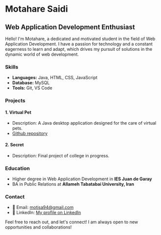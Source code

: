 # Motahare Saidi

## Web Application Development Enthusiast

Hello! I'm Motahare, a dedicated and motivated student in the field of Web
Application Development. I have a passion for technology and a constant eagerness
to learn and adapt, which drives my pursuit of solutions in the dynamic world
of web development.

### Skills

- **Languages:** Java, HTML, CSS, JavaScript
- **Database:** MySQL
- **Tools:** Git, VS Code

### Projects

#### 1. Virtual Pet

- Description: A Java desktop application designed for the care of virtual pets.
- [Github repository](https://github.com/motisaa/VirtualPet_FinalJavaProject)

#### 2. Secret

- Description: Final project of college in progress.

### Education

- Higher degree in Web Application Development in **IES Juan de Garay**
- BA in Public Relations at **Allameh Tabatabai University, Iran**

### Contact

- 📧 Email: <motisa94@gmail.com>
- 🔗 LinkedIn: [My profile on LinkedIn](https://www.linkedin.com/in/motahare-saidi/)

Feel free to reach out, and let's connect! I am always open to new opportunities
and collaborations!
